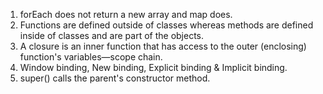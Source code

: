 1. forEach does not return a new array and map does.
2. Functions are defined outside of classes whereas methods are defined inside of 
classes and are part of the objects.
3. A closure is an inner function that has access to the outer (enclosing) function's variables—scope chain.
4. Window binding, New binding, Explicit binding & Implicit binding.
5. super() calls the parent's constructor method.
